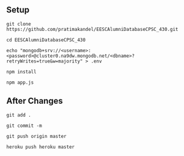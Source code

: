 ## Setup
`git clone https://github.com/pratimakandel/EESCAlumniDatabaseCPSC_430.git`

`cd EESCAlumniDatabaseCPSC_430`

`echo "mongodb+srv://<username>:<password>@cluster0.na9dw.mongodb.net/<dbname>?retryWrites=true&w=majority" > .env`

`npm install`

`npm app.js`

## After Changes
`git add .`

`git commit -m`

`git push origin master`

`heroku push heroku master`
